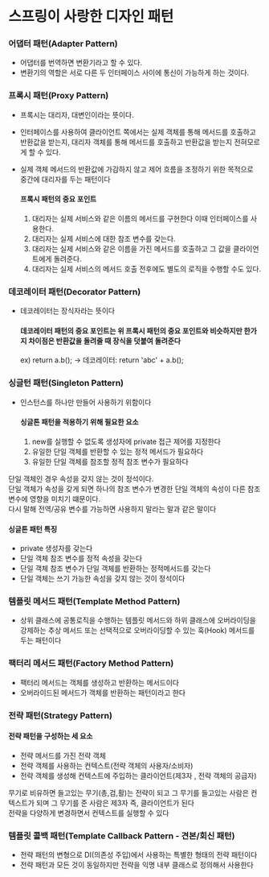 # 스프링이 사랑한 디자인 패턴

### 어댑터 패턴(Adapter Pattern)
  - 어댑터를 번역하면 변환기라고 할 수 있다.</br>
  - 변환기의 역할은 서로 다른 두 인터페이스 사이에 통신이 가능하게 하는 것이다.

### 프록시 패턴(Proxy Pattern)
  - 프록시는 대리자, 대변인이라는 뜻이다.
  - 인터페이스를 사용하여 클라이언트 쪽에서는 실제 객체를 통해 메서드를 호출하고 반환값을 받는지, 대리자 객체를 통해 메서드를 호출하고 반환값을 받는지 전혀모르게 할 수 있다.
  - 실제 객체 메서드의 반환값에 가감하지 않고 제어 흐름을 조정하기 위한 목적으로 중간에 대리자를 두는 패턴이다

    #### 프록시 패턴의 중요 포인트 
    1. 대리자는 실제 서비스와 같은 이름의 메서드를 구현한다 이때 인터페이스를 사용한다.
    2. 대리자는 실제 서비스에 대한 참조 변수를 갖는다.
    3. 대리자는 실제 서비스와 같은 이름을 가진 메서드를 호출하고 그 값을 클라이언트에게 돌려준다.
    4. 대리자는 실제 서비스의 메서드 호출 전후에도 별도의 로직을 수행할 수도 있다.


### 데코레이터 패턴(Decorator Pattern)
  - 데코레이터는 장식자라는 뜻이다

    #### 데코레이터 패턴의 중요 포인트는 위 프록시 패턴의 중요 포인트와 비슷하지만 한가지 차이점은 반환값을 돌려줄 때 장식을 덧붙여 돌려준다</br>
      ex) return a.b(); -> 데코레이터: return 'abc' + a.b();

### 싱글턴 패턴(Singleton Pattern)
  - 인스턴스를 하나만 만들어 사용하기 위함이다

    #### 싱글톤 패턴을 적용하기 위해 필요한 요소
    1. new를 실행할 수 없도록 생성자에 private 접근 제어를 지정한다
    2. 유일한 단일 객체를 반환할 수 있는 정적 메서드가 필요하다
    3. 유일한 단일 객체를 참조할 정적 참조 변수가 필요하다

  단일 객체인 경우 속성을 갖지 않는 것이 정석이다.</br>
  단일 객체가 속성을 갖게 되면 하나의 참조 변수가 변경한 단일 객체의 속성이 다른 참조 변수에 영향을 미치기 떄문이다.<br/>
    다시 말해 전역/공유 변수를 가능하면 사용하지 말라는 말과 같은 말이다

  #### 싱글톤 패턴 특징
  - private 생성자를 갖는다
  - 단일 객체 참조 변수를 정적 속성을 갖는다
  - 단일 객체 참조 변수가 단일 객체를 반환하는 정적메서드를 갖는다
  - 단일 객체는 쓰기 가능한 속성을 갖지 않는 것이 정석이다

### 템플릿 메서드 패턴(Template Method Pattern)
  - 상위 클래스에 공통로직을 수행하는 템플릿 메서드와 하위 클래스에 오버라이딩을 강제하는 추상 메서드 또는 선택적으로 오버라이딩할 수 있는 훅(Hook) 메서드를 두는 패턴이다

### 팩터리 메서드 패턴(Factory Method Pattern)
  - 팩터리 메서드는 객체를 생성하고 반환하는 메서드이다
  - 오버라이드된 메서드가 객체를 반환하는 패턴이라고 한다

### 전략 패턴(Strategy Pattern)
  #### 전략 패턴을 구성하는 세 요소
  - 전략 메서드를 가진 전략 객체 
  - 전략 객체를 사용하는 컨텍스트(전략 객체의 사용자/소비자)
  - 전략 객체를 생성해 컨텍스트에 주입하는 클라이언트(제3자 , 전략 객체의 공급자)

  무기로 비유하면 들고있는 무기(총,검,활)는 전략이 되고 그 무기를 들고있는 사람은 컨텍스트가 되며 그 무기를 준 사람은 제3자 즉, 클라이언트가 된다</br>
  전략을 다양하게 변경하면서 컨텍스트를 실행할 수 있다
  
### 템플릿 콜백 패턴(Template Callback Pattern - 견본/회신 패턴)
  - 전략 패턴의 변형으로 DI(의존성 주입)에서 사용하는 특별한 형태의 전략 패턴이다
  - 전략 패턴과 모든 것이 동일하지만 전략을 익명 내부 클래스로 정의해서 사용한다 
    


  
     
